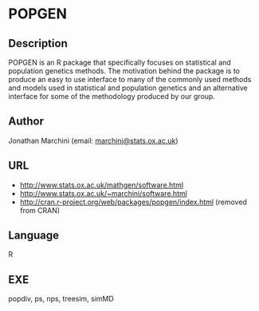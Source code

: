 # POPGEN

## Description
POPGEN is an R package that specifically focuses on statistical and population genetics methods. The motivation behind the package is to produce an easy to use interface to many of the commonly used methods and models used in statistical and population genetics and an alternative interface for some of the methodology produced by our group.

## Author
Jonathan Marchini (email: marchini@stats.ox.ac.uk)

## URL
* http://www.stats.ox.ac.uk/mathgen/software.html
* http://www.stats.ox.ac.uk/~marchini/software.html
* http://cran.r-project.org/web/packages/popgen/index.html (removed from CRAN)

## Language
R

## EXE
popdiv, ps, nps, treesim, simMD